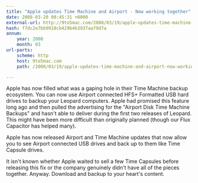 ```yaml
---
title: "Apple updates Time Machine and Airport - Now working together"
date: 2008-03-20 00:45:31 +0000
external-url: http://9to5mac.com/2008/03/19/apple-updates-time-machine-and-airport-now-working-together/
hash: f7dc2e7bb9918cb429b4b3937aa79d7a
annum:
    year: 2008
    month: 03
url-parts:
    scheme: http
    host: 9to5mac.com
    path: /2008/03/19/apple-updates-time-machine-and-airport-now-working-together/

---
```


Apple has now filled what was a gaping hole in their Time Machine backup ecosystem. You can now use Airport connected HFS+ Formatted USB hard drives to backup your Leopard computers. Apple had promised this feature long ago and then pulled the advertising for the "Airport Disk Time Machine Backups" and hasn't able to deliver during the first two releases of Leopard. This might have been more difficult than originally planned (though our Flux Capacitor has helped many). 

Apple has now released Airport and Time Machine updates that now allow you to see Airport connected USB drives and back up to them like Time Capsule drives.


It isn't known whether Apple waited to sell a few Time Capsules before releasing this fix or the company genuinely didn't have all of the pieces together. Anyway. Download and backup to your heart's content.
